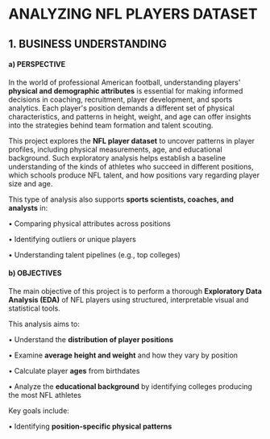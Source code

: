 # **ANALYZING NFL PLAYERS DATASET**

## 1. BUSINESS UNDERSTANDING
#### a) PERSPECTIVE

In the world of professional American football, understanding players' **physical and demographic attributes** is essential for making informed decisions in coaching, recruitment, player development, and sports analytics. Each player's position demands a different set of physical characteristics, and patterns in height, weight, and age can offer insights into the strategies behind team formation and talent scouting.

This project explores the **NFL player dataset** to uncover patterns in player profiles, including physical measurements, age, and educational background. Such exploratory analysis helps establish a baseline understanding of the kinds of athletes who succeed in different positions, which schools produce NFL talent, and how positions vary regarding player size and age.

This type of analysis also supports **sports scientists, coaches, and analysts** in:

• Comparing physical attributes across positions

• Identifying outliers or unique players

• Understanding talent pipelines (e.g., top colleges)

#### b) OBJECTIVES

The main objective of this project is to perform a thorough **Exploratory Data Analysis (EDA)** of NFL players using structured, interpretable visual and statistical tools.

This analysis aims to:

• Understand the **distribution of player positions**

• Examine **average height and weight** and how they vary by position

• Calculate player **ages** from birthdates

• Analyze the **educational background** by identifying colleges producing the most NFL athletes

Key goals include:

• Identifying **position-specific physical patterns**

